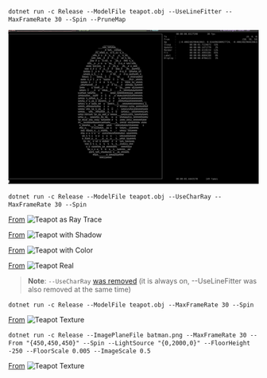 ```
dotnet run -c Release --ModelFile teapot.obj --UseLineFitter --MaxFrameRate 30 --Spin --PruneMap
```

![Teapot as Line Mess](docs/teapot_line.gif)

```
dotnet run -c Release --ModelFile teapot.obj --UseCharRay --MaxFrameRate 30 --Spin
```
[From](https://github.com/boxofyellow/Ascii3dEngine/commit/0ed839bb0871f6ed2ca72fc800f2c53c66349c12)
![Teapot as Ray Trace](docs/teapot_ray.gif)

[From](https://github.com/boxofyellow/Ascii3dEngine/commit/ac1f2c13e3a026f22818d82b8ed9f36a9c91b4d6)
![Teapot with Shadow](docs/teapot_shadow.gif)

[From](https://github.com/boxofyellow/Ascii3dEngine/commit/ffdbd909c46ac134803e61241dffc025d1a94e75)
![Teapot with Color](docs/teapot_color.gif)

[From](https://github.com/boxofyellow/Ascii3dEngine/commit/ec9deff351cc36d96c192c9f21c3b7f6438b6ee4)
![Teapot Real](docs/teapot_real.gif)

> **Note**: `--UseCharRay` [was removed](https://github.com/boxofyellow/Ascii3dEngine/commit/0ea672d9aaf0cc4a0bdb9b6eeb1b492359c237a4) (it is always on, --UseLineFitter was also removed at the same time)

```
dotnet run -c Release --ModelFile teapot.obj --MaxFrameRate 30 --Spin
```

[From](https://github.com/boxofyellow/Ascii3dEngine/commit/0ff303be1fa0c361558da009ea2f57b09a149b6f)
![Teapot Texture](docs/teapot_texture.gif)

```
dotnet run -c Release --ImagePlaneFile batman.png --MaxFrameRate 30 --From "{450,450,450}" --Spin --LightSource "{0,2000,0}" --FloorHeight -250 --FloorScale 0.005 --ImageScale 0.5
```

[From](https://github.com/boxofyellow/Ascii3dEngine/commit/f52a94df1a658ed91c3876823f67e9a04e4c92d2)
![Teapot Texture](docs/batman_texture.gif)
